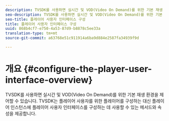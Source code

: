 ```yaml
---
description: TVSDK를 사용하면 실시간 및 VOD(Video On Demand)를 위한 기본 재생 환경을 제어할 수 있습니다. TVSDK는 플레이어 사용자를 위한 플레이어를 구성하는 대신 플레이어 인스턴스에 플레이어 사용자 인터페이스를 구성하는 데 사용할 수 있는 메서드와 속성을 제공합니다.
seo-description: TVSDK를 사용하면 실시간 및 VOD(Video On Demand)를 위한 기본 재생 환경을 제어할 수 있습니다. TVSDK는 플레이어 사용자를 위한 플레이어를 구성하는 대신 플레이어 인스턴스에 플레이어 사용자 인터페이스를 구성하는 데 사용할 수 있는 메서드와 속성을 제공합니다.
seo-title: 플레이어 사용자 인터페이스 구성
title: 플레이어 사용자 인터페이스 구성
uuid: 868b4cf7-e750-4a53-87d9-b8878c5ee33a
translation-type: tm+mt
source-git-commit: a63768e51c911914a6ba9d884e2587fa34939f9d

---
```



# 개요 {#configure-the-player-user-interface-overview}

TVSDK를 사용하면 실시간 및 VOD(Video On Demand)를 위한 기본 재생 환경을 제어할 수 있습니다. TVSDK는 플레이어 사용자를 위한 플레이어를 구성하는 대신 플레이어 인스턴스에 플레이어 사용자 인터페이스를 구성하는 데 사용할 수 있는 메서드와 속성을 제공합니다.